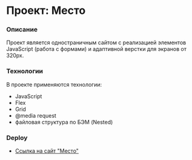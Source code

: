 # Проект: Место

### Описание

Проект является одностраничным сайтом с реализацией элементов JavaScript  (работа с формами) и адаптивной верстки для экранов от 320px.

### Технологии

В проекте применяются технологии:

* JavaScript
* Flex
* Grid
* @media request
* файловая структура по БЭМ (Nested)

### Deploy

* [Ссылка на сайт "Место"]()
